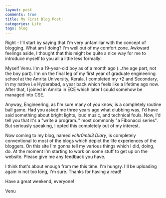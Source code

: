 ```yaml
---
layout: post
comments: true
title: My First Blog Post!
categories: Life
tags: blog
---
```


Right - I'll start by saying that I'm very unfamiliar with the concept of blogging. What am I doing? I'm well out of my comfort zone. Awkward feelings aside, I thought that this might be quite a nice way for me to introduce myself to you all a little less formally!

Myself Venu. I'm a 19-year-old boy as of a month ago (...the age part, not the boy part). I'm on the final leg of my first year of graduate engineering school at the Amrita University, Kerala. I completed my +2 and Secondary, in my native i.e Hyderabad, a year back which feels like a lifetime ago now. After that, I joined in Amrita in ECE which later I could somehow be managed into CSE.

Anyway, Engineering, as I'm sure many of you know, is a completely routine ball game. Had you asked me three years ago what clubbing was, I'd have said something about bright lights, loud music, and technical fouls. Now, I'd tell you that it's a "write a program.." most commonly "a Fibonacci series". But seriously speaking, I opted this completely out of my interest.

Now coming to my blog, named *vchr0mbi3 Diary*, is completely conventional to most of the blogs which depict the life experiences of the bloggers. On this site I'm gonna tell my various things which I did, doing, do. At the moment I'm starting to work on some stuff to get up on the website. Please give me any feedback you have.

I think that's about enough from me this time. I'm hungry. I'll be uploading again in not too long, I'm sure. Thanks for having a read!

Have a great weekend, everyone!

Venu
